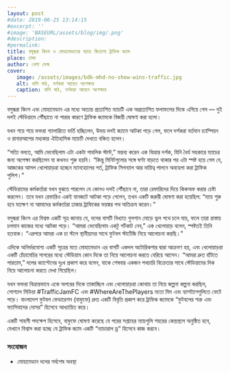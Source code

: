 ```yaml
---
layout: post
#date: 2019-06-25 13:14:15
#excerpt: ''
#image: 'BASEURL/assets/blog/img/.png'
#description:
#permalink:
title: বসুন্ধরা কিংস ও মোহামেডানের ম্যাচে জিতলো ট্রাফিক জ্যাম
place: ঢাকা
author: খেলা ডেস্ক
cover:
   image: /assets/images/bdk-mhd-no-show-wins-traffic.jpg
   alt: খালি মাঠ, দর্শকরা আছেন অপেক্ষায়
   caption: খালি মাঠ, দর্শকরা আছেন অপেক্ষায়
---
```


বসুন্ধরা কিংস এবং মোহামেডান এর মধ্যে অত্যন্ত প্রত্যাশিত ম্যাচটি এক অপ্রত্যাশিত ফলাফলের দিকে এগিয়ে গেল — দুই দলই স্টেডিয়ামে পৌঁছাতে না পারার কারণে ট্রাফিক জ্যামকে বিজয়ী ঘোষণা করা হলো।

যখন শয়ে শয়ে ভক্তরা গ্যালারিতে ভর্তি হচ্ছিলেন, উভয় দলই জ্যামে আটকা পড়ে গেল, ফলে দর্শকরা বর্তমান চ্যাম্পিয়ন ও রানারআপের মধ্যকার ঐতিহাসিক ম্যাচটি দেখতে বঞ্চিত হলেন।

“সত্যি বলতে, আমি ভেবেছিলাম এটা একটা পাবলিক স্টান্ট,” মন্তব্য করেন এক বিভ্রান্ত দর্শক, যিনি ধৈর্য সহকারে ম্যাচের জন্য অপেক্ষা করছিলেন যা কখনও শুরু হয়নি। “কিন্তু মিনিটগুলোর সঙ্গে ঘণ্টা বাড়তে থাকার পর এটা স্পষ্ট হয়ে গেল যে, আজকের আসল খেলোয়াড়রা হচ্ছেন ম্যানহোলের গর্ত, ট্রাফিক সিগন্যাল আর দায়িত্ব পালনে অবহেলা করা ট্রাফিক পুলিশ।”

স্টেডিয়ামের কর্মকর্তারা যখন বুঝতে পারলেন যে কোনও দলই পৌঁছাবে না, তারা রেফারিদের দিয়ে কিকঅফ করার চেষ্টা করলেন। তবে যখন রেফারিও একই যানজটে আটকা পড়ে গেলেন, তখন একটি জরুরী ঘোষণা করা হয়েছিল: “ম্যাচ শুরু হবে যতক্ষণ না আমাদের কর্মকর্তারা ঢাকার ট্রাফিকের ভয়ঙ্কর পথ অতিক্রম করেন।”

বসুন্ধরা কিংস এর বিশ্বস্ত একটি সূত্র জানায় যে, দলের বাসটি বিখ্যাত গুলশান মোড়ে ভুল পথে চলে যায়, ফলে তারা রাস্তায় চলমান কাজের মধ্যে আটকা পড়ে। “আমরা ভেবেছিলাম একটু শর্টকাট নেব,” এক খেলোয়াড় বলেন, স্পষ্টতই তিনি হতবাক। “এরপরে আমরা এক চা স্টলে স্থানীয়দের সাথে ফুটবল স্টার্টেজি নিয়ে আলোচনা করছি।"

এদিকে অনির্ভরযোগ্য একটি সূত্রের মতে মোহামেডান এর বাসটি একদল অটোরিকশার দ্বারা আক্রমণ  হয়, এবং খেলোয়াড়রা একটি চেঁচামেচির সাগরের মধ্যে স্টেডিয়াম কোন দিকে তা নিয়ে আলোচনা করতে বেরিয়ে আসেন। “আমরা দ্রুত হাঁটতে পারতাম,”  দলের ক্যাপ্টেনের দুঃখ প্রকাশ করে বলেন, যাকে শেষবার একজন পথচারি বিক্রেতার সাথে স্টেডিয়ামের দিক নিয়ে আলোচনা করতে দেখা গিয়েছিল।

যখন ভক্তরা বিভ্রান্তভাবে একে অপরের দিকে তাকাচ্ছিল এবং খেলোয়াড়রা কোথায় তা নিয়ে জল্পনা কল্পনা করছিল, সোশ্যাল মিডিয়া #TrafficJamFC এবং #WhereAreThePlayers মতো মিম এবং হ্যাশট্যাগগুলিতে ফেটে পড়ে। বাংলাদেশ ফুটবল ফেডারেশন (বাফুফে) দ্রুত একটি বিবৃতি প্রকাশ করে ট্রাফিক জ্যামকে “ফুটবলের শত্রু এবং ফ্যাসিবাদের দোসর” হিসেবে আখ্যায়িত করে।

একটি সাহসী পদক্ষেপ হিসেবে, বাফুফে ঘোষণা করেছে যে পরের সপ্তাহের ম্যাচগুলি শহরের কেন্দ্রস্থলে অনুষ্ঠিত হবে, যেখানে বিশ্বাস করা হচ্ছে যে ট্রাফিক জ্যাম একটি “ন্যাচারাল ড্র” হিসেবে কাজ করবে।

### সংযোজন

- মোহামেডান দলের সর্বশেষ অবস্থা